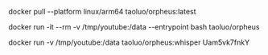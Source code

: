 docker pull --platform linux/arm64 taoluo/orpheus:latest

docker run -it --rm  -v /tmp/youtube:/data --entrypoint bash  taoluo/orpheus

docker run  -v /tmp/youtube:/data  taoluo/orpheus:whisper Uam5vk7fnkY